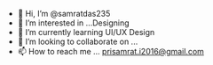 - 👋 Hi, I’m @samratdas235
- 👀 I’m interested in ...Designing
- 🌱 I’m currently learning UI/UX Design
- 💞️ I’m looking to collaborate on ...
- 📫 How to reach me ... prisamrat.i2016@gmail.com

<!---
samratdas235/samratdas235 is a ✨ special ✨ repository because its `README.md` (this file) appears on your GitHub profile.
You can click the Preview link to take a look at your changes.
--->
